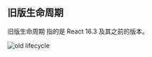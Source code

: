 ## 旧版生命周期
旧版生命周期 指的是 React 16.3 及其之前的版本。

![old lifecycle](https://user-gold-cdn.xitu.io/2020/6/9/172968b84a735a6d?imageView2/0/w/1280/h/960/format/webp/ignore-error/1)
